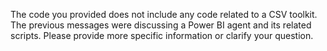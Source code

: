 The code you provided does not include any code related to a CSV toolkit. The previous messages were discussing a Power BI agent and its related scripts. Please provide more specific information or clarify your question.


